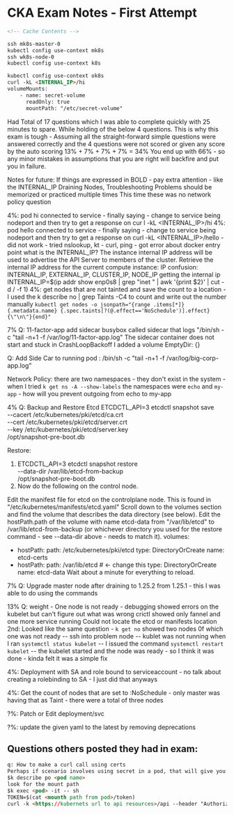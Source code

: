 # CKA Exam Notes - First Attempt
```html
<!-- Cache Contents -->

ssh mk8s-master-0
kubectl config use-context mk8s
ssh wk8s-node-0
kubectl config use-context k8s

kubectl config use-context ok8s
curl -kL <INTERNAL_IP>/hi
volumeMounts:
    - name: secret-volume
      readOnly: true
      mountPath: "/etc/secret-volume"
```
Had Total of 17 questions which I was able to complete quickly with 25 minutes to spare. While holding of the below 4 questions. This is why this exam is tough - Assuming all the straight-forward simple questions were answered correctly and the 4 questions were not scored or given any score by the auto scoring 13% + 7% + 7% + 7% = 34%
You end up with 66% - so any minor mistakes in assumptions that you are right will backfire and put you in failure.

Notes for future: If things are expressed in BOLD - pay extra attention - like the INTERNAL_IP
Draining Nodes, Troubleshooting Problems should be memorized or practiced multiple times
This time these was no network policy question


4%: pod hi connected to service - finally saying - change to service being nodeport and then try to get a response on cur l -kL <INTERNAL_IP>/hi
4%:  pod hello connected to service - finally saying - change to service being nodeport and then try to get a response on curl -kL <INTERNAL_IP>/hello - did not work - tried nslookup, kt - curl, ping - got error about docker entry point
what is the INTERNAL_IP? The instance internal IP address will be used to advertise the API Server to members of the cluster. Retrieve the internal IP address for the current compute instance:
IP confusion: INTERNAL_IP, EXTERNAL_IP, CLUSTER_IP, NODE_IP
getting the internal ip
INTERNAL_IP=$(ip addr show enp0s8 | grep "inet " | awk '{print $2}' | cut -d / -f 1)
4%: get nodes that are not tainted and save the count to a location - I used the k describe no | grep Taints -C4 to count and write out the number manually
`kubectl get nodes -o jsonpath="{range .items[*]}{.metadata.name} {.spec.taints[?(@.effect=='NoSchedule')].effect}{\"\n\"}{end}"`

7% Q: 11-factor-app add sidecar busybox called sidecar that logs 
"/bin/sh -c "tail -n+1 -f /var/log/11-factor-app.log"
The sidecar container does not start and stuck in CrashLoopBackoff
I added a volume EmptyDir: {}

Q: Add Side Car to running pod : /bin/sh -c "tail -n+1 -f /var/log/big-corp-app.log"

Network Policy: there are two namespaces - they don't exist in the system - when I tried `k get ns -A --show-labels`
the namespaces were `echo` and `my-app` - how will you prevent outgoing from echo to my-app

4% Q: Backup and Restore Etcd
ETCDCTL_API=3 etcdctl snapshot save \
    --cacert /etc/kubernetes/pki/etcd/ca.crt \
    --cert /etc/kubernetes/pki/etcd/server.crt \
    --key /etc/kubernetes/pki/etcd/server.key \
    /opt/snapshot-pre-boot.db

Restore:
1. ETCDCTL_API=3 etcdctl snapshot restore \
    --data-dir /var/lib/etcd-from-backup \
    /opt/snapshot-pre-boot.db
2. Now do the following on the control node.

Edit the manifest file for etcd on the controlplane node. This is found in
"/etc/kubernetes/manifests/etcd.yaml"
Scroll down to the volumes section and find the volume that describes the data directory (see below).
Edit the hostPath.path of the volume with name etcd-data from "/var/lib/etcd" to /var/lib/etcd-from-backup (or whichever directory you used for the restore command - see --data-dir above - needs to match it). 
  volumes:
  - hostPath:
      path: /etc/kubernetes/pki/etcd
      type: DirectoryOrCreate
    name: etcd-certs
  - hostPath:
      path: /var/lib/etcd    # <- change this
      type: DirectoryOrCreate
    name: etcd-data
Wait about a minute for everything to reload.


7% Q: Upgrade master node after draining to 1.25.2 from 1.25.1 - this I was able to do using the commands 

13% Q: weight - One node is not ready - debugging showed errors on the kubelet but can't figure out what was wrong
crictl showed only fannel and one more service running
Could not locate the etcd or manifests location
2nd: Looked like the same question - `k get no` showed two nodes 0f which one was not ready 
-- ssh into problem node
-- kublet was not running when I ran `systemctl status kubelet`
-- I issued the command `systemctl restart kubelet`
-- the kubelet started and the node was ready - so I think it was done - kinda felt it was a simple fix

4%: Deployment with SA and role bound to serviceaccount - no talk about creating a rolebinding to SA - I just did that anyways

4%: Get the count of nodes that are set to :NoSchedule - only master was having that as Taint - there were a total of three nodes

?%: Patch or Edit deployment/svc  

?%: update the given yaml to the latest by removing deprecations

## Questions others posted they had in exam:
```html
q: How to make a curl call using certs 
Perhaps if scenario involves using secret in a pod, that will give you a TOKEN.
$k describe po <pod name>
look for the mount path
$k exec <pod> -it -- sh
TOKEN=$(cat <mounth path from pod>/token)
curl -k <https://kubernets url to api resources>/api --header "Authorization: Bearer $TOKEN" --insecure
```